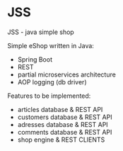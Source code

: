 # JSS
JSS -  java simple shop

Simple eShop written in Java:
- Spring Boot
- REST
- partial microservices architecture
- AOP logging (db driver)

Features to be implemented:
- articles database & REST API
- customers database & REST API
- adresses database & REST API
- comments database & REST API
- shop engine  & REST CLIENTS

